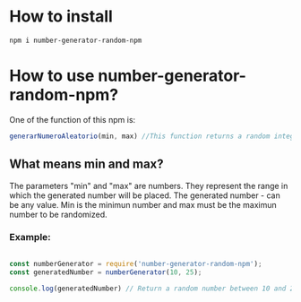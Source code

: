 # How to install
```console
npm i number-generator-random-npm
```
# How to use number-generator-random-npm?

One of the function of this npm is:
```js
generarNumeroAleatorio(min, max) //This function returns a random integer between min and max (inclusive).
```

## What means min and max?

The parameters "min" and "max" are numbers. They represent the range in which the generated number will be placed. The generated number  - can be any value. Min is the minimun number and max must be the maximun number to be randomized.
  
### Example:

```js

const numberGenerator = require('number-generator-random-npm');
const generatedNumber = numberGenerator(10, 25); 

console.log(generatedNumber) // Return a random number between 10 and 25.

```
